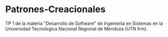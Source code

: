 # Patrones-Creacionales
TP 1 de la materia "Desarrollo de Software" de Ingenieria en Sistemas en la Universidad Tecnologica Nacional Regional de Mendoza (UTN frm).
